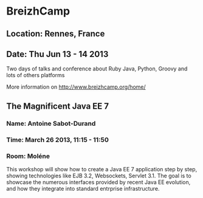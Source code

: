 # BreizhCamp
## Location: Rennes, France
## Date: Thu Jun 13 - 14 2013

Two days of talks and conference about Ruby Java, Python, Groovy and
lots of others platforms

More information on http://www.breizhcamp.org/home/ 

## The Magnificent Java EE 7 
### Name: Antoine Sabot-Durand
### Time: March 26 2013, 11:15 - 11:50
### Room: Moléne

This workshop will show how to create a Java EE 7 application step by step,
showing technologies like EJB 3.2, Websockets, Servlet 3.1. The goal is to showcase
the numerous interfaces provided by recent Java EE evolution, and how they integrate into
standard entrprise infrastructure.
